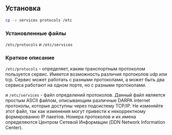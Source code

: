 <package-info :package="package" instsize showsbu></package-info>

<script>
		new Vue({
		el: '#main',
		data: { package: {} },
		mounted: function () {
				this.getPackage('iana-etc');
		},
		methods: {
			getPackage: function(name) {
					getPackage(name)
					.then(response => this.package = response);
			},
		}
  })
</script>

## Установка
```bash
cp -v services protocols /etc
```
### Установленные файлы

``/etc/protocols`` и ``/etc/services``

### Краткое описание

``/etc/protocols``  -  определяет, каким транспортным протоколом пользуется сервис. Имеется возможность различия протоколов udp или tcp. Сервис может работать с разными протоколами, а может быть два сервиса работают на одном порте, но с разными протоколами. 

и ``/etc/services`` - файл определений протоколов.  Данный файл является простым ASCII файлом, описывающим различные DARPA internet протоколы,
       которые  доступны  через  подсистему  TCP/IP. Не  изменяйте  этот файл, так как изменения могут привести к некорректному формированию IP
       пакетов. Номера протоколов и их имена определяются Центром Сетевой Информации (DDN Network
       Information Center).
